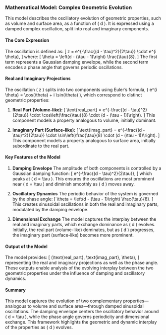 ### Mathematical Model: Complex Geometric Evolution

This model describes the oscillatory evolution of geometric properties, such as volume and surface area, as a function of \( d \). It is expressed using a damped complex oscillation, split into real and imaginary components.

#### The Core Expression

The oscillation is defined as:
\[
z = e^{-\frac{(d - \tau)^2}{2\tau}} \cdot e^{i \theta},
\]
where:
\[
\theta = \left(d - (\tau - 1)\right) \frac{\tau}{8}.
\]
The first term represents a Gaussian damping envelope, while the second term encodes a phase angle that governs periodic oscillations.

#### Real and Imaginary Projections

The oscillation \( z \) splits into two components using Euler’s formula, \( e^{i \theta} = \cos(\theta) + i \sin(\theta) \), which correspond to distinct geometric properties:

1. **Real Part (Volume-like):**
   \[
   \text{real\_part} = e^{-\frac{(d - \tau)^2}{2\tau}} \cdot \cos\left(\frac{\tau}{8} \cdot (d - (\tau - 1))\right).
   \]
   This component models a property analogous to volume, initially dominant.

2. **Imaginary Part (Surface-like):**
   \[
   \text{imag\_part} = e^{-\frac{(d - \tau)^2}{2\tau}} \cdot \sin\left(\frac{\tau}{8} \cdot (d - (\tau - 1))\right).
   \]
   This component models a property analogous to surface area, initially subordinate to the real part.

#### Key Features of the Model

1. **Damping Envelope**
   The amplitude of both components is controlled by a Gaussian damping function:
   \[
   e^{-\frac{(d - \tau)^2}{2\tau}},
   \]
   which peaks at \( d = \tau \). This ensures the oscillations are most prominent near \( d = \tau \) and diminish smoothly as \( d \) moves away.

2. **Oscillatory Dynamics**
   The periodic behavior of the system is governed by the phase angle:
   \[
   \theta = \left(d - (\tau - 1)\right) \frac{\tau}{8}.
   \]
   This creates sinusoidal oscillations in both the real and imaginary parts, modulated by the damping envelope.

3. **Dimensional Exchange**
   The model captures the interplay between the real and imaginary parts, which exchange dominance as \( d \) evolves. Initially, the real part (volume-like) dominates, but as \( d \) progresses, the imaginary part (surface-like) becomes more prominent.

#### Output of the Model

The model provides:
\[
(\text{real\_part}, \text{imag\_part}, \theta),
\]
representing the real and imaginary projections as well as the phase angle. These outputs enable analysis of the evolving interplay between the two geometric properties under the influence of damping and oscillatory dynamics.

#### Summary

This model captures the evolution of two complementary properties—analogous to volume and surface area—through damped sinusoidal oscillations. The damping envelope centers the oscillatory behavior around \( d = \tau \), while the phase angle governs periodicity and dimensional exchange. This framework highlights the geometric and dynamic interplay of the properties as \( d \) evolves.
